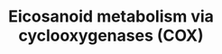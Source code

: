 ---
annotations:
- id: PW:0000024
  parent: regulatory pathway
  type: Pathway Ontology
  value: inflammatory response pathway
- id: PW:0001239
  parent: classic metabolic pathway
  type: Pathway Ontology
  value: eicosanoid biosynthetic pathway
- id: PW:0000460
  parent: classic metabolic pathway
  type: Pathway Ontology
  value: arachidonic acid metabolic pathway
- id: PW:0000461
  parent: classic metabolic pathway
  type: Pathway Ontology
  value: cyclooxygenase mediated pathway of arachidonic acid metabolism
- id: PW:0001239
  parent: classic metabolic pathway
  type: Pathway Ontology
  value: eicosanoid biosynthetic pathway
- id: PW:0000485
  parent: classic metabolic pathway
  type: Pathway Ontology
  value: eicosanoid metabolic pathway
- id: PW:0000565
  parent: signaling pathway
  type: Pathway Ontology
  value: eicosanoid signaling pathway
- id: PW:0001147
  parent: signaling pathway
  type: Pathway Ontology
  value: eicosanoid signaling pathway via peroxisome proliferator-activated receptor
    gamma
authors:
- DeSl
- Egonw
- Eweitz
- Conroy lipids
- Khanspers
- Ddigles
citedin:
- link: 10.1016/j.plipres.2024.101276
  title: 'Oxylipin profiling for clinical research: Current status and future perspectives
    (2024)'
communities:
- Lipids
- ONTOX
description: This pathway is inspired by the [Lipidmaps>Eicosanoids Pathway expended
  pathway display](https://lipidmaps.org/pathway/pathways_maps) and extended with
  the top left side of Figure 1 from [Dennis and Norris 2015](https://www.ncbi.nlm.nih.gov/pubmed/26139350).
  Eicosanoids are a large group of compounds metabolised from arachidonic acid (AA),
  either via cyclooxygenases (COX) [WP4347](https://www.wikipathways.org/index.php/Pathway:WP4347),
  lipooxygenases(LOX) [WP4348](https://www.wikipathways.org/index.php/Pathway:WP4348),
  or cytochrome P450 monooxygenases (CYP) [WP4349](https://www.wikipathways.org/index.php/Pathway:WP4349).
  This pathway visualizes the first route, via COX, where additonal colours have been
  used to visualise which conversions are being performed by the same enzymes. Green
  and orange boxes represent receptors, where the orange colour depicts peroxisome-proliferator
  activating receptors (PPARs) potentially activated by the eicosanoids.
last-edited: 2025-07-08
ndex: a0c2779e-8b6c-11eb-9e72-0ac135e8bacf
organisms:
- Homo sapiens
redirect_from:
- /index.php/Pathway:WP4719
- /instance/WP4719
- /instance/WP4719_r139826
revision: r139826
schema-jsonld:
- '@context': https://schema.org/
  '@id': https://wikipathways.github.io/pathways/WP4719.html
  '@type': Dataset
  creator:
    '@type': Organization
    name: WikiPathways
  description: This pathway is inspired by the [Lipidmaps>Eicosanoids Pathway expended
    pathway display](https://lipidmaps.org/pathway/pathways_maps) and extended with
    the top left side of Figure 1 from [Dennis and Norris 2015](https://www.ncbi.nlm.nih.gov/pubmed/26139350).
    Eicosanoids are a large group of compounds metabolised from arachidonic acid (AA),
    either via cyclooxygenases (COX) [WP4347](https://www.wikipathways.org/index.php/Pathway:WP4347),
    lipooxygenases(LOX) [WP4348](https://www.wikipathways.org/index.php/Pathway:WP4348),
    or cytochrome P450 monooxygenases (CYP) [WP4349](https://www.wikipathways.org/index.php/Pathway:WP4349).
    This pathway visualizes the first route, via COX, where additonal colours have
    been used to visualise which conversions are being performed by the same enzymes.
    Green and orange boxes represent receptors, where the orange colour depicts peroxisome-proliferator
    activating receptors (PPARs) potentially activated by the eicosanoids.
  keywords:
  - 11-HETE
  - 11-dehydro-TXB2
  - 12S-HHTrE
  - 13,14-dihydro-15-keto-PGD2
  - 13,14-dihydro-15-keto-PGE2
  - 13,14-dihydro-15-keto-PGF2a
  - 15(R)-HETE
  - 15(S)-HETE
  - 15-deoxy-PGA2
  - 15-deoxy-delta-12-PGD2
  - 15-deoxy-delta-12-PGJ2
  - 15-keto-PGD2
  - 15-keto-PGE2
  - 15-keto-PGF2a
  - 20-hydroxy-PGD2
  - 20-hydroxy-PGE2
  - 20-hydroxy-PGF2a
  - 6-keto-PGE1
  - 6-keto-PGF1alpha
  - ACAA1
  - ACOX1
  - ACOX2
  - ACOX3
  - AKR1B1
  - Arachidonic acid
  - CYP4A11
  - CYP4A22
  - CYP4F12
  - CYP4F2
  - Dinor-PGD2
  - Dinor-PGE2
  - Dinor-PGF2a
  - EHHADH
  - Glycerophospholipids
  - HPGD
  - PGA2
  - PGB2
  - PGD2
  - PGE2
  - PGF2a
  - PGG2
  - PGH2
  - PGI2
  - PGJ2
  - PLA2G4A
  - PLA2G4B
  - PLA2G5
  - PLA2G6
  - PPAR gamma
  - PPARD
  - PRXL2B
  - PTGDR
  - PTGDR2
  - PTGDS
  - PTGES
  - PTGFR
  - PTGIR
  - PTGIS
  - PTGR1
  - PTGR2
  - PTGS1
  - PTGS2
  - TBXA2R
  - TBXAS1
  - TXA2
  - TXB2
  - Tetranor-PGD2
  - Tetranor-PGE2
  - Tetranor-PGF2a
  - delta-12-PGJ2
  license: CC0
  name: Eicosanoid metabolism via cyclooxygenases (COX)
seo: CreativeWork
title: Eicosanoid metabolism via cyclooxygenases (COX)
wpid: WP4719
---